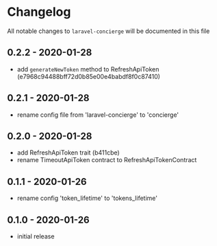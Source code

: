 # Changelog

All notable changes to `laravel-concierge` will be documented in this file

## 0.2.2 - 2020-01-28

- add `generateNewToken` method to RefreshApiToken (e7968c94488bff72d0b85e00e4babdf8f0c87410)

## 0.2.1 - 2020-01-28

- rename config file from 'laravel-concierge' to 'concierge'

## 0.2.0 - 2020-01-28

- add RefreshApiToken trait (b411cbe)
- rename TimeoutApiToken contract to RefreshApiTokenContract

## 0.1.1 - 2020-01-26

- rename config 'token_lifetime' to 'tokens_lifetime'

## 0.1.0 - 2020-01-26

- initial release
